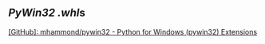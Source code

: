 *PyWin32* *.whl*s
-----------------

[[GitHub]: mhammond/pywin32 - Python for Windows (pywin32) Extensions](https://github.com/mhammond/pywin32)

